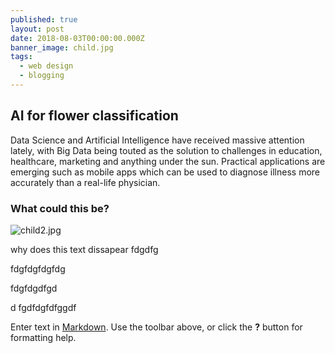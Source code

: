 ```yaml
---
published: true
layout: post
date: 2018-08-03T00:00:00.000Z
banner_image: child.jpg
tags:
  - web design
  - blogging
---
```

## AI for flower classification


Data Science and Artificial Intelligence have received massive attention lately, with Big Data being touted as the solution to challenges in education, healthcare, marketing and anything under the sun. Practical applications are emerging such as mobile apps which can be used to diagnose illness more accurately than a real-life physician. 

<!--more-->

### What could this be?



![child2.jpg]({{site.baseurl}}/images/posts/child2.jpg)

why does this text dissapear
fdgdfg



fdgfdgfdgfdg

fdgfdgdfgd

d
fgdfdgfdfggdf




Enter text in [Markdown](http://daringfireball.net/projects/markdown/). Use the toolbar above, or click the **?** button for formatting help.
